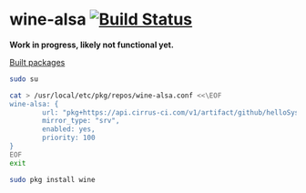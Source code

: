 # wine-alsa [![Build Status](https://api.cirrus-ci.com/github/probonopd/wine-alsa.svg)](https://cirrus-ci.com/github/probonopd/wine-alsa)

__Work in progress, likely not functional yet.__

[Built packages](https://api.cirrus-ci.com/v1/artifact/github/probonopd/wine-alsa/pkg/binary/FreeBSD:13:amd64/index.html)

```sh
sudo su

cat > /usr/local/etc/pkg/repos/wine-alsa.conf <<\EOF
wine-alsa: {
        url: "pkg+https://api.cirrus-ci.com/v1/artifact/github/helloSystem/wine-alsa/pkg/binary/${ABI}",
        mirror_type: "srv",
        enabled: yes,
        priority: 100
}
EOF
exit

sudo pkg install wine
```
